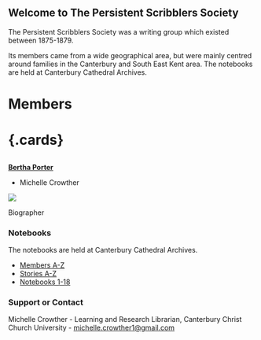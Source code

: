 <param ve-config title="Persistent Scribblers Society"
       banner="https://iiif.juncture-digital.org/banner?url=https://upload.wikimedia.org/wikipedia/commons/0/08/Illustrations_by_K._M._Skeaping_for_the_Holiday_Prize_by_E._D._Adams-pg-064-To-morrow_she_shall_lie_in_a_hammock_all_day.jpg"
       show-abstracts="true">
       
## Welcome to The Persistent Scribblers Society

The Persistent Scribblers Society was a writing group which existed between 1875-1879.

Its members came from a wide geographical area, but were mainly centred around families in the Canterbury and South East Kent area. The notebooks are held at Canterbury Cathedral Archives.

# Members

# {.cards}

##
[**Bertha Porter**](/bertha-porter-biography)

- Michelle Crowther

![](/images/thumbnails/mobile-landscapes.jpg)

Biographer

### Notebooks

The notebooks are held at Canterbury Cathedral Archives.

- [Members A-Z](https://digihum1.github.io/persistentscribblers/membersaz)
- [Stories A-Z](https://digihum1.github.io/persistentscribblers/storiesaz)
- [Notebooks 1-18](https://digihum1.github.io/persistentscribblers/notebooks118)

### Support or Contact

Michelle Crowther - Learning and Research Librarian, Canterbury Christ Church University - michelle.crowther1@gmail.com
